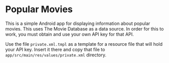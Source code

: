 Popular Movies
========

This is a simple Android app for displaying information about popular movies.
This uses The Movie Database as a data source.  In order for this to work, you
must obtain and use your own API key for that API.

Use the file `private.xml.tmpl` as a template for a resource file that will hold
your API key.  Insert it there and copy that file to
`app/src/main/res/values/private.xml` directory.
